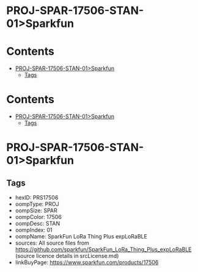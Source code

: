 
PROJ-SPAR-17506-STAN-01>Sparkfun
================================

Contents
========

* [PROJ-SPAR-17506-STAN-01>Sparkfun](#proj-spar-17506-stan-01sparkfun)
	* [Tags](#tags)

Contents
========

* [PROJ-SPAR-17506-STAN-01>Sparkfun](#proj-spar-17506-stan-01sparkfun)
	* [Tags](#tags)

# PROJ-SPAR-17506-STAN-01>Sparkfun

## Tags

- hexID: PRS17506
- oompType: PROJ
- oompSize: SPAR
- oompColor: 17506
- oompDesc: STAN
- oompIndex: 01
- oompName: SparkFun LoRa Thing Plus expLoRaBLE
- sources: All source files from https://github.com/sparkfun/SparkFun_LoRa_Thing_Plus_expLoRaBLE (source licence details in srcLicense.md)
- linkBuyPage: https://www.sparkfun.com/products/17506

